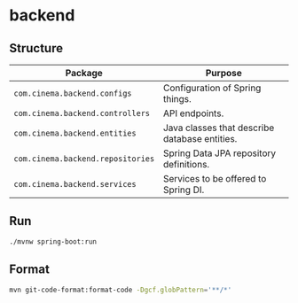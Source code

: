 # backend

## Structure
| Package                           | Purpose                                       |
|-----------------------------------|-----------------------------------------------|
| `com.cinema.backend.configs`      | Configuration of Spring things.               |
| `com.cinema.backend.controllers`  | API endpoints.                                |
| `com.cinema.backend.entities`     | Java classes that describe database entities. |
| `com.cinema.backend.repositories` | Spring Data JPA repository definitions.       |
| `com.cinema.backend.services`     | Services to be offered to Spring DI.          |

## Run
```sh
./mvnw spring-boot:run
```

## Format
```sh
mvn git-code-format:format-code -Dgcf.globPattern='**/*'
```
